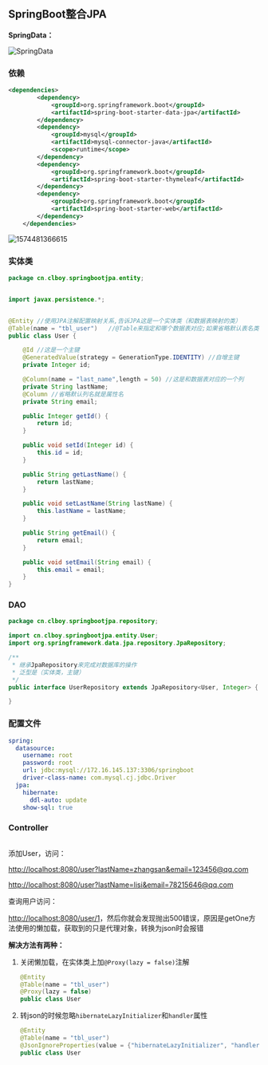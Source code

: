 ## SpringBoot整合JPA

**SpringData：**

![SpringData](https://cdn.static.note.zzrfdsn.cn/images/springboot/assets/20180306105412.png)

### 依赖

```xml
<dependencies>
        <dependency>
            <groupId>org.springframework.boot</groupId>
            <artifactId>spring-boot-starter-data-jpa</artifactId>
        </dependency>
        <dependency>
            <groupId>mysql</groupId>
            <artifactId>mysql-connector-java</artifactId>
            <scope>runtime</scope>
        </dependency>
        <dependency>
            <groupId>org.springframework.boot</groupId>
            <artifactId>spring-boot-starter-thymeleaf</artifactId>
        </dependency>
        <dependency>
            <groupId>org.springframework.boot</groupId>
            <artifactId>spring-boot-starter-web</artifactId>
        </dependency>
    </dependencies>
```

![1574481366615](https://cdn.static.note.zzrfdsn.cn/images/springboot/assets/1574481366615.png)



### 实体类

```java
package cn.clboy.springbootjpa.entity;


import javax.persistence.*;


@Entity //使用JPA注解配置映射关系,告诉JPA这是一个实体类（和数据表映射的类）
@Table(name = "tbl_user")   //@Table来指定和哪个数据表对应;如果省略默认表名类名小写；
public class User {

    @Id //这是一个主键
    @GeneratedValue(strategy = GenerationType.IDENTITY) //自增主键
    private Integer id;

    @Column(name = "last_name",length = 50) //这是和数据表对应的一个列
    private String lastName;
    @Column //省略默认列名就是属性名
    private String email;

    public Integer getId() {
        return id;
    }

    public void setId(Integer id) {
        this.id = id;
    }

    public String getLastName() {
        return lastName;
    }

    public void setLastName(String lastName) {
        this.lastName = lastName;
    }

    public String getEmail() {
        return email;
    }

    public void setEmail(String email) {
        this.email = email;
    }
}

```

### DAO

```java
package cn.clboy.springbootjpa.repository;

import cn.clboy.springbootjpa.entity.User;
import org.springframework.data.jpa.repository.JpaRepository;

/**
 * 继承JpaRepository来完成对数据库的操作
 * 泛型是（实体类，主键）
 */
public interface UserRepository extends JpaRepository<User, Integer> {

}
```

### 配置文件

```yaml
spring:
  datasource:
    username: root
    password: root
    url: jdbc:mysql://172.16.145.137:3306/springboot
    driver-class-name: com.mysql.cj.jdbc.Driver
  jpa:
    hibernate:
      ddl-auto: update
    show-sql: true
```



### Controller

```java

```



添加User，访问：

<http://localhost:8080/user?lastName=zhangsan&email=123456@qq.com>

<http://localhost:8080/user?lastName=lisi&email=78215646@qq.com>

查询用户访问：

<http://localhost:8080/user/1>，然后你就会发现抛出500错误，原因是getOne方法使用的懒加载，获取到的只是代理对象，转换为json时会报错

**解决方法有两种：**

1. 关闭懒加载，在实体类上加`@Proxy(lazy = false)`注解

   ```java
   @Entity
   @Table(name = "tbl_user")
   @Proxy(lazy = false)
   public class User
   ```

2. 转json的时候忽略`hibernateLazyInitializer`和`handler`属性

   ```java
   @Entity
   @Table(name = "tbl_user")
   @JsonIgnoreProperties(value = {"hibernateLazyInitializer", "handler"})
   public class User 
   ```

   



